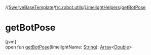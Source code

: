 //[SwerveBaseTemplate](../../../index.md)/[frc.robot.utils](../index.md)/[LimelightHelpers](index.md)/[getBotPose](get-bot-pose.md)

# getBotPose

[jvm]\
open fun [getBotPose](get-bot-pose.md)(limelightName: [String](https://docs.oracle.com/javase/8/docs/api/java/lang/String.html)): [Array](https://kotlinlang.org/api/latest/jvm/stdlib/kotlin/-array/index.html)&lt;[Double](https://kotlinlang.org/api/latest/jvm/stdlib/kotlin/-double/index.html)&gt;
